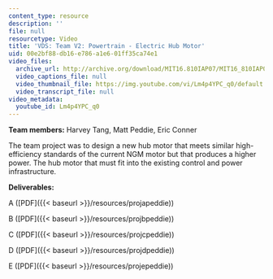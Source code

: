 ```yaml
---
content_type: resource
description: ''
file: null
resourcetype: Video
title: 'VDS: Team V2: Powertrain - Electric Hub Motor'
uid: 00e2bf88-db16-e786-a1e6-01ff35ca74e1
video_files:
  archive_url: http://archive.org/download/MIT16.810IAP07/MIT16_810IAP07team_v2_300k.mp4
  video_captions_file: null
  video_thumbnail_file: https://img.youtube.com/vi/Lm4p4YPC_q0/default.jpg
  video_transcript_file: null
video_metadata:
  youtube_id: Lm4p4YPC_q0
---
```


**Team members:** Harvey Tang, Matt Peddie, Eric Conner

The team project was to design a new hub motor that meets similar high-efficiency standards of the current NGM motor but that produces a higher power. The hub motor that must fit into the existing control and power infrastructure.

**Deliverables:**

A ([PDF]({{< baseurl >}}/resources/projapeddie))

B ([PDF]({{< baseurl >}}/resources/projbpeddie))

C ([PDF]({{< baseurl >}}/resources/projcpeddie))

D ([PDF]({{< baseurl >}}/resources/projdpeddie))

E ([PDF]({{< baseurl >}}/resources/projepeddie))